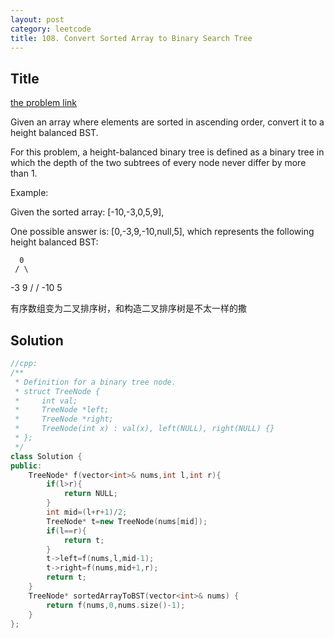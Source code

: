 ```yaml
---
layout: post
category: leetcode
title: 108. Convert Sorted Array to Binary Search Tree
---
```

## Title
[the problem link](https://leetcode.com/problems/convert-sorted-array-to-binary-search-tree/description/)

Given an array where elements are sorted in ascending order, convert it to a height balanced BST.

For this problem, a height-balanced binary tree is defined as a binary tree in which the depth of the two subtrees of every node never differ by more than 1.

Example:

Given the sorted array: [-10,-3,0,5,9],

One possible answer is: [0,-3,9,-10,null,5], which represents the following height balanced BST:

      0
     / \
   -3   9
   /   /
 -10  5

有序数组变为二叉排序树，和构造二叉排序树是不太一样的撒

## Solution
```c++
//cpp:
/**
 * Definition for a binary tree node.
 * struct TreeNode {
 *     int val;
 *     TreeNode *left;
 *     TreeNode *right;
 *     TreeNode(int x) : val(x), left(NULL), right(NULL) {}
 * };
 */
class Solution {
public:
    TreeNode* f(vector<int>& nums,int l,int r){
        if(l>r){
            return NULL;
        }
        int mid=(l+r+1)/2;
        TreeNode* t=new TreeNode(nums[mid]);
        if(l==r){
            return t;
        }
        t->left=f(nums,l,mid-1);
        t->right=f(nums,mid+1,r);
        return t;
    }
    TreeNode* sortedArrayToBST(vector<int>& nums) {
        return f(nums,0,nums.size()-1);
    }
};
```
